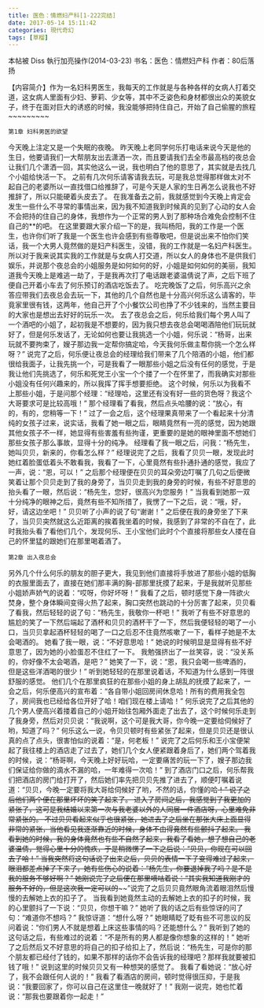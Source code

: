 ```yaml
---
title: 医色：情燃妇产科[1-222完结]
date: 2017-05-14 15:11:42
categories: 現代奇幻
tags: [草榴]
---
```

本帖被 Diss 執行加亮操作(2014-03-23)
    书名：医色：情燃妇产科
作者：80后落扬




  【内容简介】作为一名妇科男医生，我每天的工作就是与各种各样的女病人打着交道，这女病人里面有少妇、萝莉、少女等，其中不乏姿色和身材都很出众的美貌女子，终于在面对巨大的诱惑的时候，我没能够把持住自己，开始了自己偷腥的旅程~~~~~~~~~




    第1章 妇科男医的欲望

今天晚上注定又是一个失眠的夜晚。
    昨天晚上老同学何乐打电话来说今天是他的生日，他要请我们一大帮朋友出去潇洒一次，而且要请我们去全市最高档的夜总会让我们几个潇洒一回，其实他这么一说，我也明白了他的意思了，其实就是去找几个小姐给快活一下。
    之前有几次何乐请客请我去玩，可是我总觉得那样做太对不起自己的老婆所以一直找借口给推辞了，可是今天是人家的生日再怎么说我也不好推辞了，所以只能硬着头皮去了。
在我准备去之前，我就感觉到今天晚上肯定会发生一些什么不寻常的事情出来，因为我不知道我到时候真的见到了心动的女人会不会把持的住自己的身体，我想作为一个正常的男人到了那种场合难免会控制不住自己的**的吧。
在这里要跟大家介绍一下的是，我叫杨阳，我的工作是一个医生，也许你们听了我是一个医生也许会感到有些尊敬吧，但是说出来不怕你们笑话，我一个大男人竟然做的是妇产科医生，没错，我的工作就是一名妇产科医生。
所以对于我来说其实我的工作就是与女病人打交道，所以女人的身体也不是供我们娱乐，并说那个夜总会的小姐服务是如何如何的好，小姐是如何如何的美丽，我知道我今天晚上是难逃一劫了，于是我再次打了电话跟老婆温倩说了声，之后下班了便自己开着小车去了何乐预订的酒店吃饭去了。
吃完晚饭了之后，何乐高兴之余答应带我们去夜总会去玩一下，其他的几个自然也是十分高兴何乐这么请客的，毕竟家里很有钱，这两年，他自己开了个小餐饮公司也挣了不少钱来的，当然主要目的大家也是想出去好好的玩乐一次。
去了夜总会之后，何乐给我们每个男人叫了一个酒吧的小姐了，起初我是不想要的，因为我只想去夜总会喝喝酒陪他们玩玩就好了，但是何乐发话了，无论如何也要让我挑选一个小姐，何乐说：“杨哥，出来玩就不要拘束了，嫂子那边我一定帮你搞定哈，今天我何乐做主帮你挑一个怎么样呀？”
说完了之后，何乐便让夜总会的经理给我们带来了几个陪酒的小姐，他们都很给我面子，让我先挑一个，可是我看了一眼那些小姐之后没有任何的感觉，于是我让他们先挑选了，何乐和死党王小宝一个个搂了一个在怀里了，而我确实对那些小姐没有任何兴趣来的，所以我挥了挥手想要拒绝。
这个时候，何乐以为我看不上那些小姐，于是问那个经理：“经理哈，这里还有没有好一些的货色呀？我这个大哥要求可是比较高哦！”
那个经理看了看我，然后点头哈腰的说：“放心，有的，有的，您稍等一下！”
过了一会之后，这个经理果真带来了一个看起来十分清纯的女孩子过来，说实话，我看了她一眼之后，眼睛竟然有一亮的感觉，因为她跟其他女孩子不一样，她显得有些害羞有些拘谨，更重要的是她的眼神里面不想她们那些女孩子那么事故，显得十分的纯净。
经理看了我一眼之后，问我：“杨先生，她叫贝贝，新来的，你看怎么样？”
经理说完了之后，我看了贝贝一眼，发现此时她红着脸蛋低着头不敢看我，我看了一下，心里竟然有些扑通扑通的感觉，我应了一声，说：“恩，可以！”
之后那个经理便在贝贝的耳朵旁边叮嘱了几句之后便微笑着让那个贝贝走到了我的身旁了，当贝贝走到我的身旁的时候，有些不好意思的抬头看了一眼，然后说：“杨先生，您好，很高兴为您服务！”
当我看到她那一双十分纯净的眼神之后，竟然有些不知所措了，我愣了一下之后，说：“哦，好，好，请这边坐吧！”
贝贝听了小声的说了句“谢谢！”
之后便在我的身旁坐了下来了，当贝贝突然就这么近距离的挨着我坐着的时候，我感到了非常的不自在了，此时我抬头看了看他们几个，发现何乐、王小宝他们此时个个直接将那些女人搂在自己的怀里猛的跟她们在那里喝着酒了。




    第2章 出入夜总会

另外几个什么何乐的朋友的胆子更大，我见到他们直接将手放进了那些小姐的低胸的衣服里面去了，直接在她们那丰满的胸-部那里抚摸了起来，于是我就听见那些小姐娇声娇气的说着：“哎呀，你好坏呀！”
我看了之后，顿时感觉下身一阵欲火焚身，整个身体瞬间变得火热了起来，胸口突然也跳动的十分厉害了起来，贝贝看了看我，然后轻轻的说了句：“杨先生，我敬你一杯吧！”
我听了有些不好意思的尴尬的笑了一下然后端起了酒杯和贝贝的酒杯干了一下，然后我便轻轻的喝了一小口，当贝贝拿起酒杯轻轻的喝了一口之后忍不住竟然咳嗽了一下，看样子她是不太会喝酒的。
她看了我一眼，说：“不好意思哈！”
她说的时候明显是显得有些不好意思了，因为她的小脸蛋忍不住红了一下。
我勉强挤出了一丝笑容，说：“没关系的，你好像不太会喝酒，是吧？”
她笑了一下，说：“恩，我只会喝一些啤酒的，但是这些洋酒喝的很少！”
听到她轻轻的在那里说着话，不知道为什么感到一阵很舒服的感觉。
他们几个在那里疯狂的在那些小姐的身上胡乱的抚摸了起来了，一会之后，何乐便高兴的宣布着：“各自带小姐回房间休息哈！所有的费用我全包了，房间我也已经给各位开好了哈！咱们现在楼上请哈！”
何乐说完了之后其他的几个男人便高兴着搂着自己的小姐开始往包厢外面走了出去了，这个时候何乐走到了我身旁，然后对贝贝说：“我说啊，这个可是我大哥，你今晚一定要给伺候好了哟，知道了吗？”
何乐这么一说，令贝贝顿时有些紧张了起来，但是贝贝还是很认真的点了点头，很害怕似的说着：“是，何老板！”
说完了之后何乐和王小宝便架起了我往楼上的酒店走了过去了，她们几个女人便紧跟着身后了，她们两个驾着我的时候，说：“杨哥啊，今天晚上好好玩哈，一定要痛苦的玩一下了，嫂子那边我们保证给你做的滴水不漏的哈，一年难得一次哈！”
到了酒店门口之后，何乐帮我们把酒店的房门给打开了，然后她们率先把贝贝先推了进去了，顺便叮嘱着说道：“贝贝，今晚一定要将我大哥给伺候好了哟，不然的话，你懂的哈~~~~！”
说了之后他们两个便在那里坏坏的笑了起来了。
进入了房间之后，我感觉到了我更加的紧张了，这可是我结婚以来第一次与我老婆以外的人同居一件酒店呀，心里难免非常紧张的。
不过贝贝看起来似乎也很紧张，她进去了之后坐在那张大床上面显得非常的紧张，当他看见我逐渐靠近的时候，身体不由得竟然有些颤抖了起来。
我看到她的时候，我的身体竟然也有些不自然了起来，我看了看她，想了想自己的老婆温倩，觉得心里十分的愧疚，于是稍微愣了一下之后说：“贝贝，你现在可以回去了哈！”
当我突然将这句话说了出来之后，贝贝的表情一下子变得难过了起来，眼泪都差点掉了下来了，她有些伤心的说着：“杨先生，你要退掉我了吗？是不是我的服务不够好啊？”
她刚说完了之后便在那里嘀咕着说：“其实我知道我刚才的服务不好的，但是这次我一定可以的~~~~~~”说完了之后贝贝竟然眼角流着眼泪然后慢慢的去解她上衣的扣子了。
当我看到她竟然主动的去解她上衣的扣子的时候，我的心里颤抖了一下说：“贝贝，你想干嘛？”
她听了我的话之后有些惊讶的问了句：“难道你不想吗？”
我惊讶道：“想什么呀？”
她眼睛眨了眨有些不可思议的反问着说：“你们男人不就是想着上床这些事情的吗？还能想什么？”
我听到了她的这句话之后，有些难过的说着：“不是所有的男人都是像你想象的这样的！”
她听了之后然后又不好意思的将自己的扣子给扣上了，然后说：“杨先生，可是你的那个朋友都已经付了钱的，如果不那样的话你不会告诉我的经理吧？那样我就要被扣钱了哦！”
说到这里的时候贝贝又有一种想哭的感觉了。
我看了看她说：“放心好了，我不会跟任何人说的！”
我看了看酒店的房间，顿时觉得很压抑，于是我说：“我要回家了，你可以自己在这里住一晚就好了！”
我刚一说完，她也忙着说：“那我也要跟着你一起走！”